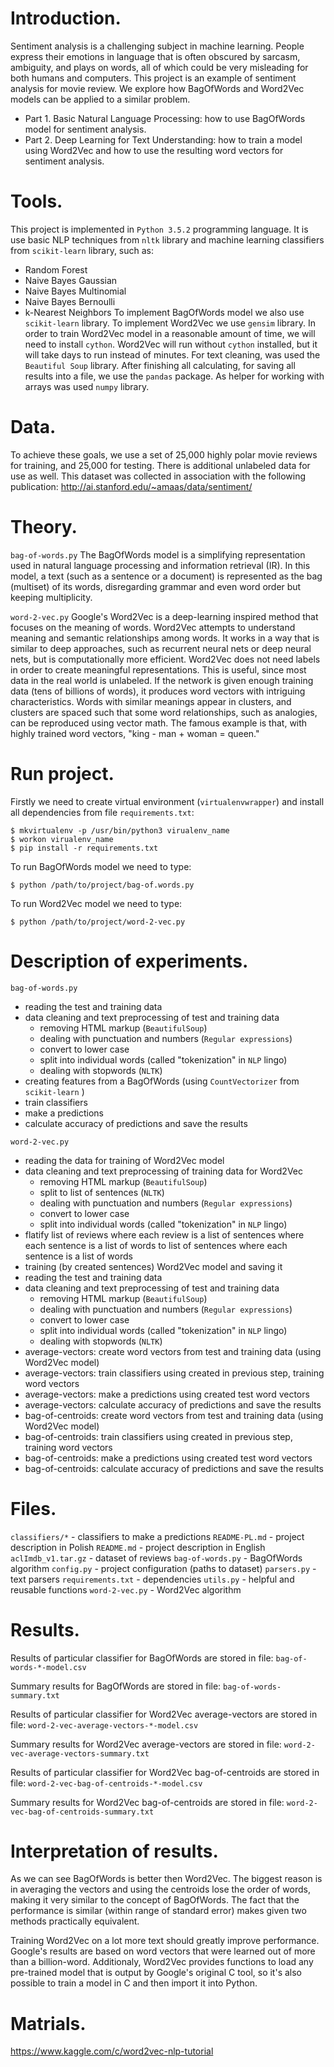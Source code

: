 Introduction.
=============

Sentiment analysis is a challenging subject in machine learning. People express their emotions in language that is often obscured by sarcasm, ambiguity, and plays on words, all of which could be very misleading for both humans and computers. This project is an example of sentiment analysis for movie review. We explore how BagOfWords and Word2Vec models can be applied to a similar problem.
- Part 1. Basic Natural Language Processing: how to use BagOfWords model for sentiment analysis.
- Part 2. Deep Learning for Text Understanding: how to train a model using Word2Vec and how to use the resulting word vectors for sentiment analysis.



Tools.
======

This project is implemented in ``Python 3.5.2`` programming language. It is use basic NLP techniques from ``nltk`` library and machine learning classifiers from ``scikit-learn`` library, such as:
- Random Forest
- Naive Bayes Gaussian
- Naive Bayes Multinomial
- Naive Bayes Bernoulli
- k-Nearest Neighbors
To implement BagOfWords model we also use ``scikit-learn`` library. To implement Word2Vec we use ``gensim`` library. In order to train Word2Vec model in a reasonable amount of time, we will need to install ``cython``. Word2Vec will run without ``cython`` installed, but it will take days to run instead of minutes. For text cleaning, was used the ``Beautiful Soup`` library. After finishing all calculating, for saving all results into a file, we use the ``pandas`` package. As helper for working with arrays was used ``numpy`` library.



Data.
=====

To achieve these goals, we use a set of 25,000 highly polar movie reviews for training, and 25,000 for testing. There is additional unlabeled data for use as well. This dataset was collected in association with the following publication: http://ai.stanford.edu/~amaas/data/sentiment/



Theory.
=======

``bag-of-words.py``
The BagOfWords model is a simplifying representation used in natural language processing and information retrieval (IR). In this model, a text (such as a sentence or a document) is represented as the bag (multiset) of its words, disregarding grammar and even word order but keeping multiplicity.

``word-2-vec.py``
Google's Word2Vec is a deep-learning inspired method that focuses on the meaning of words. Word2Vec attempts to understand meaning and semantic relationships among words. It works in a way that is similar to deep approaches, such as recurrent neural nets or deep neural nets, but is computationally more efficient. Word2Vec does not need labels in order to create meaningful representations. This is useful, since most data in the real world is unlabeled. If the network is given enough training data (tens of billions of words), it produces word vectors with intriguing characteristics. Words with similar meanings appear in clusters, and clusters are spaced such that some word relationships, such as analogies, can be reproduced using vector math. The famous example is that, with highly trained word vectors, "king - man + woman = queen."



Run project.
============

Firstly we need to create virtual environment (``virtualenvwrapper``) and install all dependencies from file ``requirements.txt``:
```
$ mkvirtualenv -p /usr/bin/python3 virualenv_name
$ workon virualenv_name
$ pip install -r requirements.txt
```

To run BagOfWords model we need to type:
```
$ python /path/to/project/bag-of.words.py
```

To run Word2Vec model we need to type:
```
$ python /path/to/project/word-2-vec.py
```



Description of experiments.
===========================

``bag-of-words.py``
- reading the test and training data
- data cleaning and text preprocessing of test and training data
    - removing HTML markup (``BeautifulSoup``)
    - dealing with punctuation and numbers (``Regular expressions``)
    - convert to lower case
    - split into individual words (called "tokenization" in ``NLP`` lingo)
    - dealing with stopwords (``NLTK``)
- creating features from a BagOfWords (using ``CountVectorizer`` from ``scikit-learn`` )
- train classifiers
- make a predictions
- calculate accuracy of predictions and save the results


``word-2-vec.py``
- reading the data for training of Word2Vec model
- data cleaning and text preprocessing of training data for Word2Vec
    - removing HTML markup (``BeautifulSoup``)
    - split to list of sentences (``NLTK``)
    - dealing with punctuation and numbers (``Regular expressions``)
    - convert to lower case
    - split into individual words (called "tokenization" in ``NLP`` lingo)
- flatify list of reviews where each review is a list of sentences where each sentence is a list of words to list of sentences where each sentence is a list of words
- training (by created sentences) Word2Vec model and saving it
- reading the test and training data
- data cleaning and text preprocessing of test and training data
    - removing HTML markup (``BeautifulSoup``)
    - dealing with punctuation and numbers (``Regular expressions``)
    - convert to lower case
    - split into individual words (called "tokenization" in ``NLP`` lingo)
    - dealing with stopwords (``NLTK``)
- average-vectors: create word vectors from test and training data (using Word2Vec model)
- average-vectors: train classifiers using created in previous step, training word vectors
- average-vectors: make a predictions using created test word vectors
- average-vectors: calculate accuracy of predictions and save the results
- bag-of-centroids: create word vectors from test and training data (using Word2Vec model)
- bag-of-centroids: train classifiers using created in previous step, training word vectors
- bag-of-centroids: make a predictions using created test word vectors
- bag-of-centroids: calculate accuracy of predictions and save the results



Files.
======
``classifiers/*`` - classifiers to make a predictions
``README-PL.md`` - project description in Polish
``README.md`` - project description in English
``aclImdb_v1.tar.gz`` - dataset of reviews
``bag-of-words.py`` - BagOfWords algorithm
``config.py`` - project configuration (paths to dataset)
``parsers.py`` - text parsers
``requirements.txt`` - dependencies
``utils.py`` - helpful and reusable functions
``word-2-vec.py`` - Word2Vec algorithm



Results.
========

Results of particular classifier for BagOfWords are stored in file:
``bag-of-words-*-model.csv``

Summary results for BagOfWords are stored in file:
``bag-of-words-summary.txt``

Results of particular classifier for Word2Vec average-vectors are stored in file:
``word-2-vec-average-vectors-*-model.csv``

Summary results for Word2Vec average-vectors are stored in file:
``word-2-vec-average-vectors-summary.txt``

Results of particular classifier for Word2Vec bag-of-centroids are stored in file:
``word-2-vec-bag-of-centroids-*-model.csv``

Summary results for Word2Vec bag-of-centroids are stored in file:
``word-2-vec-bag-of-centroids-summary.txt``



Interpretation of results.
==========================

As we can see BagOfWords is better then Word2Vec. The biggest reason is in averaging the vectors and using the centroids lose the order of words, making it very similar to the concept of BagOfWords. The fact that the performance is similar (within range of standard error) makes given two methods practically equivalent.

Training Word2Vec on a lot more text should greatly improve performance. Google's results are based on word vectors that were learned out of more than a billion-word. Additionaly, Word2Vec provides functions to load any pre-trained model that is output by Google's original C tool, so it's also possible to train a model in C and then import it into Python.



Matrials.
=========

https://www.kaggle.com/c/word2vec-nlp-tutorial
